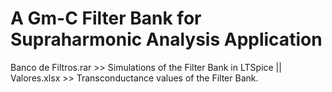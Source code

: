 # A Gm-C Filter Bank for Supraharmonic Analysis Application

Banco de Filtros.rar >> Simulations of the Filter Bank in LTSpice ||
Valores.xlsx >> Transconductance values of the Filter Bank.
